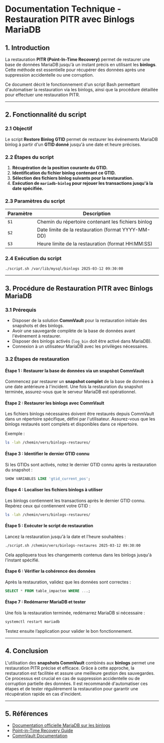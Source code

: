 # Documentation Technique - Restauration PITR avec Binlogs MariaDB

## 1. Introduction
La restauration **PITR (Point-In-Time Recovery)** permet de restaurer une base de données MariaDB jusqu'à un instant précis en utilisant les **binlogs**. Cette méthode est essentielle pour récupérer des données après une suppression accidentelle ou une corruption.

Ce document décrit le fonctionnement d'un script Bash permettant d'automatiser la restauration via les binlogs, ainsi que la procédure détaillée pour effectuer une restauration PITR.

---
## 2. Fonctionnalité du script

### 2.1 Objectif
Le script **Restore Binlog GTID** permet de restaurer les événements MariaDB binlog à partir d'un **GTID donné** jusqu'à une date et heure précises.

### 2.2 Étapes du script
1. **Récupération de la position courante du GTID.**
2. **Identification du fichier binlog contenant ce GTID.**
3. **Sélection des fichiers binlog suivants pour la restauration.**
4. **Exécution de `mariadb-binlog` pour rejouer les transactions jusqu'à la date spécifiée.**

### 2.3 Paramètres du script
| Paramètre  | Description |
|------------|-------------|
| `$1` | Chemin du répertoire contenant les fichiers binlog |
| `$2` | Date limite de la restauration (format YYYY-MM-DD) |
| `$3` | Heure limite de la restauration (format HH:MM:SS) |

### 2.4 Exécution du script
```bash
./script.sh /var/lib/mysql/binlogs 2025-03-12 09:30:00
```

---
## 3. Procédure de Restauration PITR avec Binlogs MariaDB

### 3.1 Prérequis
- Disposer de la solution **CommVault** pour la restauration initiale des snapshots et des binlogs.
- Avoir une sauvegarde complète de la base de données avant l'événement à restaurer.
- Disposer des binlogs activés (`log_bin` doit être activé dans MariaDB).
- Connexion à un utilisateur MariaDB avec les privilèges nécessaires.

### 3.2 Étapes de restauration

#### **Étape 1 : Restaurer la base de données via un snapshot CommVault**
Commencez par restaurer un **snapshot complet** de la base de données à une date antérieure à l'incident.
Une fois la restauration du snapshot terminée, assurez-vous que le serveur MariaDB est opérationnel.

#### **Étape 2 : Restaurer les binlogs avec CommVault**
Les fichiers binlogs nécessaires doivent être restaurés depuis CommVault dans un répertoire spécifique, défini par l'utilisateur.
Assurez-vous que les binlogs restaurés sont complets et disponibles dans ce répertoire.

Exemple :
```bash
ls -lah /chemin/vers/binlogs-restaures/
```

#### **Étape 3 : Identifier le dernier GTID connu**
Si les GTIDs sont activés, notez le dernier GTID connu après la restauration du snapshot :
```sql
SHOW VARIABLES LIKE 'gtid_current_pos';
```

#### **Étape 4 : Localiser les fichiers binlogs à utiliser**
Les binlogs contiennent les transactions après le dernier GTID connu. Repérez ceux qui contiennent votre GTID :
```bash
ls -lah /chemin/vers/binlogs-restaures/
```

#### **Étape 5 : Exécuter le script de restauration**
Lancez la restauration jusqu'à la date et l'heure souhaitées :
```bash
./script.sh /chemin/vers/binlogs-restaures 2025-03-12 09:30:00
```
Cela appliquera tous les changements contenus dans les binlogs jusqu'à l'instant spécifié.

#### **Étape 6 : Vérifier la cohérence des données**
Après la restauration, validez que les données sont correctes :
```sql
SELECT * FROM table_impactee WHERE ...;
```

#### **Étape 7 : Redémarrer MariaDB et tester**
Une fois la restauration terminée, redémarrez MariaDB si nécessaire :
```bash
systemctl restart mariadb
```
Testez ensuite l’application pour valider le bon fonctionnement.

---
## 4. Conclusion
L'utilisation des **snapshots CommVault** combinés aux **binlogs** permet une restauration PITR précise et efficace. Grâce à cette approche, la restauration est facilitée et assure une meilleure gestion des sauvegardes. Ce processus est crucial en cas de suppression accidentelle ou de corruption partielle des données. Il est recommandé d'automatiser ces étapes et de tester régulièrement la restauration pour garantir une récupération rapide en cas d'incident.

---
## 5. Références
- [Documentation officielle MariaDB sur les binlogs](https://mariadb.com/kb/en/binary-log/)
- [Point-in-Time Recovery Guide](https://mariadb.com/kb/en/point-in-time-recovery/)
- [CommVault Documentation](https://documentation.commvault.com/)

